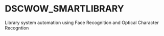 # DSCWOW_SMARTLIBRARY
Library system automation using Face Recognition and Optical Character Recogntion
